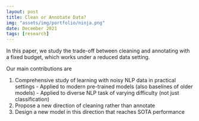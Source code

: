 ```yaml
---
layout: post
title: Clean or Annotate Data?
img: "assets/img/portfolio/ninja.png"
date: December 2021
tags: [research]
---
```


In this paper, we study the trade-off between cleaning and annotating with a fixed budget, which works under a reduced data setting.

Our main contributions are
  1. Comprehensive study of learning with noisy NLP data in practical settings
    - Applied to modern pre-trained models (also baselines of older models)
    - Applied to diverse NLP task of varying difficulty (not just classification)
  2. Propose a new direction of cleaning rather than annotate
  3. Design a new model in this direction that reaches SOTA performance